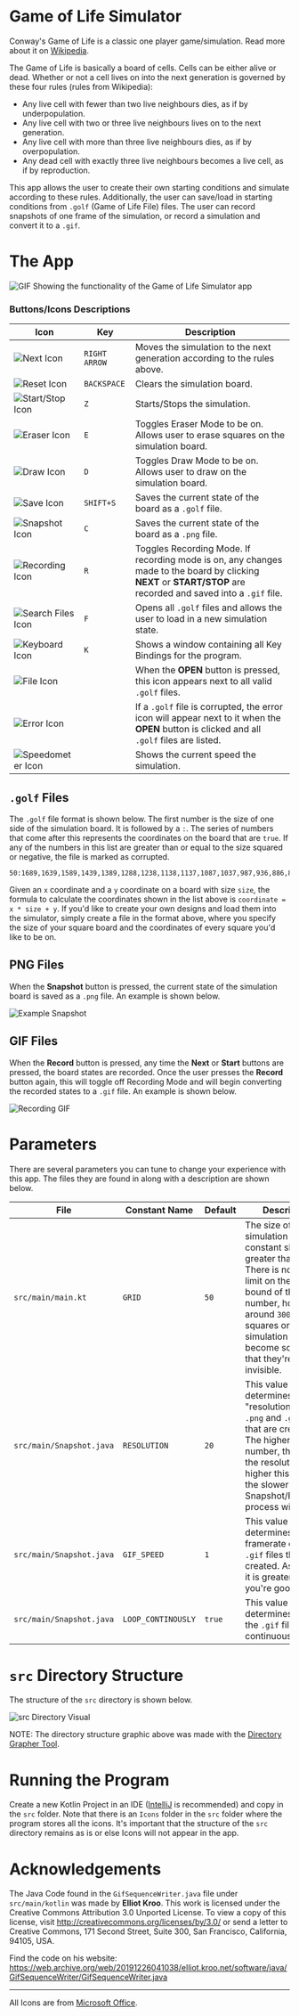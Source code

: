 # Game of Life Simulator

Conway's Game of Life is a classic one player game/simulation. Read more about it on [Wikipedia](https://en.wikipedia.org/wiki/Conway%27s_Game_of_Life).

The Game of Life is basically a board of cells. Cells can be either alive or dead. Whether or not a cell lives on into the next generation is governed by these four rules (rules from Wikipedia):

* Any live cell with fewer than two live neighbours dies, as if by underpopulation.
* Any live cell with two or three live neighbours lives on to the next generation.
* Any live cell with more than three live neighbours dies, as if by overpopulation.
* Any dead cell with exactly three live neighbours becomes a live cell, as if by reproduction.

This app allows the user to create their own starting conditions and simulate according to these rules. Additionally, the user can save/load in starting conditions from `.golf` (Game of Life File) files. The user can record snapshots of one frame of the simulation, or record a simulation and convert it to a `.gif`.

# The App

<img src="documentation.gif" alt="GIF Showing the functionality of the Game of Life Simulator app" />
<br />

### Buttons/Icons Descriptions

Icon | Key | Description
--- | --- | ---
<img src="src/Icons/next.png" alt="Next Icon" /> | `RIGHT ARROW` | Moves the simulation to the next generation according to the rules above.
<img src="src/Icons/reset.png" alt="Reset Icon" /> | `BACKSPACE` | Clears the simulation board.
<img src="src/Icons/startstop.gif" alt="Start/Stop Icon" /> | `Z` | Starts/Stops the simulation.
<img src="src/Icons/eraser.png" alt="Eraser Icon" /> | `E` | Toggles Eraser Mode to be on. Allows user to erase squares on the simulation board.
<img src="src/Icons/draw.png" alt="Draw Icon" /> | `D` | Toggles Draw Mode to be on. Allows user to draw on the simulation board.
<img src="src/Icons/save.png" alt="Save Icon" /> | `SHIFT+S` | Saves the current state of the board as a `.golf` file.
<img src="src/Icons/snapshot.png" alt="Snapshot Icon" /> | `C` | Saves the current state of the board as a `.png` file.
<img src="src/Icons/recordrecording.gif" alt="Recording Icon" /> | `R` | Toggles Recording Mode. If recording mode is on, any changes made to the board by clicking **NEXT** or **START/STOP** are recorded and saved into a `.gif` file.
<img src="src/Icons/search.png" alt="Search Files Icon" /> | `F` | Opens all `.golf` files and allows the user to load in a new simulation state.
<img src="src/Icons/keyboard.png" alt="Keyboard Icon" /> | `K` | Shows a window containing all Key Bindings for the program.
<img src="src/Icons/file.png" alt="File Icon" /> | | When the **OPEN** button is pressed, this icon appears next to all valid `.golf` files.
<img src="src/Icons/error.png" alt="Error Icon" /> | | If a `.golf` file is corrupted, the error icon will appear next to it when the **OPEN** button is clicked and all `.golf` files are listed.
<img src="src/Icons/speedometer.gif" alt="Speedometer Icon" /> | | Shows the current speed the simulation.

## `.golf` Files

The `.golf` file format is shown below. The first number is the size of one side of the simulation board. It is followed by a `:`. The series of numbers that come after this represents the coordinates on the board that are `true`. If any of the numbers in this list are greater than or equal to the size squared or negative, the file is marked as corrupted.

```
50:1689,1639,1589,1439,1389,1288,1238,1138,1137,1087,1037,987,936,886,836,785,734,683,633,632,582,580,529,528,477,476,475,524,523,522,571,620,670,720,770,769,819,869,920,970,1020,1070,1071,1121,1171,1172,1222,1223,1325,1326,1327,1328,1329,1330,1282,1283,1233,1234,1184,1185,1136,988,939,889,839,789,740,690,640,590,540,490,491,492,542,543,593,643,693,744,794,844,894,943,993,1043,1093,1193,1243,1293,1342,1442,1492,1491,1541,1591,1641,1640,1690,1739,1788,1787,1786,1785,1784,1783,1732,1731,1680,1679,1678,1627,1626,1625,1624
```

Given an `x` coordinate and a `y` coordinate on a board with size `size`, the formula to calculate the coordinates shown in the list above is `coordinate = x * size + y`. If you'd like to create your own designs and load them into the simulator, simply create a file in the format above, where you specify the size of your square board and the coordinates of every square you'd like to be on.

## PNG Files

When the **Snapshot** button is pressed, the current state of the simulation board is saved as a `.png` file. An example is shown below.

<img src="Snapshot.png" alt="Example Snapshot" />
<br />

## GIF Files

When the **Record** button is pressed, any time the **Next** or **Start** buttons are pressed, the board states are recorded. Once the user presses the **Record** button again, this will toggle off Recording Mode and will begin converting the recorded states to a `.gif` file. An example is shown below.

<img src="Recording.gif" alt="Recording GIF" />
<br />

# Parameters

There are several parameters you can tune to change your experience with this app. The files they are found in along with a description are shown below.

File | Constant Name | Default | Description
--- | --- | --- | ---
`src/main/main.kt` | `GRID` | `50` | The size of the simulation grid. This constant should be greater than `10`. There is no hard limit on the upper bound of this number, however at around `300` the squares on the simulation board become so small that they're almost invisible.
`src/main/Snapshot.java` | `RESOLUTION` | `20` | This value determines the "resolution" of the `.png` and `.gif` files that are created. The higher this number, the higher the resolution. The higher this number, the slower the Snapshot/Recording process will be.
`src/main/Snapshot.java` | `GIF_SPEED` | `1` | This value determines the framerate of the `.gif` files that are created. As long as it is greater than 1, you're good to go.
`src/main/Snapshot.java` | `LOOP_CONTINOUSLY` | `true` | This value determines whether the `.gif` files loop continuously or not.

# `src` Directory Structure

The structure of the `src` directory is shown below.

<img src="src_Graph.png" alt="src Directory Visual" />
<br />

NOTE: The directory structure graphic above was made with the [Directory Grapher Tool](https://github.com/AlexEidt/Directory-Grapher).

# Running the Program

Create a new Kotlin Project in an IDE ([IntelliJ](https://www.jetbrains.com/idea/download/#section=windows) is recommended) and copy in the `src` folder. Note that there is an `Icons` folder in the `src` folder where the program stores all the icons. It's important that the structure of the `src` directory remains as is or else Icons will not appear in the app.

# Acknowledgements

The Java Code found in the `GifSequenceWriter.java` file under `src/main/kotlin` was made by **Elliot Kroo**. This work is licensed under the Creative Commons Attribution 3.0 Unported License. To view a copy of this license, visit http://creativecommons.org/licenses/by/3.0/ or send a letter to Creative Commons, 171 Second Street, Suite 300, San Francisco, California, 94105, USA.

Find the code on his website: https://web.archive.org/web/20191226041038/elliot.kroo.net/software/java/GifSequenceWriter/GifSequenceWriter.java

---

All Icons are from [Microsoft Office](https://support.microsoft.com/en-us/office/insert-icons-in-microsoft-office-e2459f17-3996-4795-996e-b9a13486fa79).